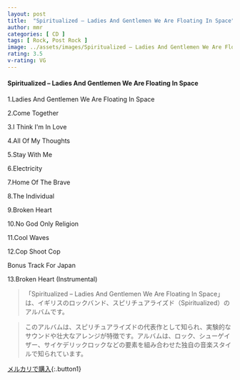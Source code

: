 ```yaml
---
layout: post
title:  "Spiritualized – Ladies And Gentlemen We Are Floating In Space"
author: mmr
categories: [ CD ]
tags: [ Rock, Post Rock ]
image: ../assets/images/Spiritualized – Ladies And Gentlemen We Are Floating In Space.jpg
rating: 3.5
v-rating: VG
---
```


#### Spiritualized – Ladies And Gentlemen We Are Floating In Space

1.Ladies And Gentlemen We Are Floating In Space

2.Come Together

3.I Think I'm In Love

4.All Of My Thoughts

5.Stay With Me

6.Electricity

7.Home Of The Brave

8.The Individual

9.Broken Heart

10.No God Only Religion

11.Cool Waves

12.Cop Shoot Cop

Bonus Track For Japan

13.Broken Heart (Instrumental)

> 「Spiritualized – Ladies And Gentlemen We Are Floating In Space」は、イギリスのロックバンド、スピリチュアライズド（Spiritualized）のアルバムです。

> このアルバムは、スピリチュアライズドの代表作として知られ、実験的なサウンドや壮大なアレンジが特徴です。アルバムは、ロック、シューゲイザー、サイケデリックロックなどの要素を組み合わせた独自の音楽スタイルで知られています。

[メルカリで購入](https://jp.mercari.com/item/m13540642583){:.button1}
